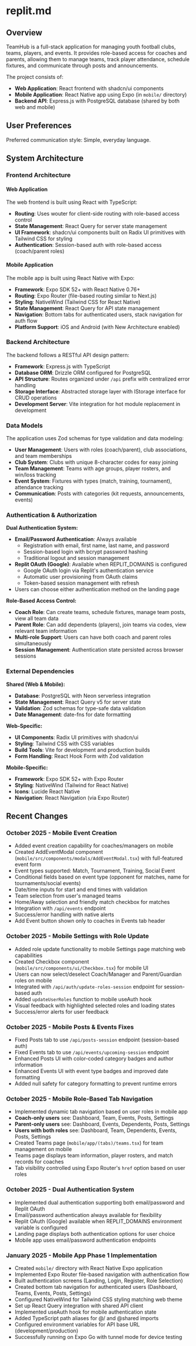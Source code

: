 # replit.md

## Overview

TeamHub is a full-stack application for managing youth football clubs, teams, players, and events. It provides role-based access for coaches and parents, allowing them to manage teams, track player attendance, schedule fixtures, and communicate through posts and announcements.

The project consists of:
- **Web Application**: React frontend with shadcn/ui components
- **Mobile Application**: React Native app using Expo (in `mobile/` directory)
- **Backend API**: Express.js with PostgreSQL database (shared by both web and mobile)

## User Preferences

Preferred communication style: Simple, everyday language.

## System Architecture

### Frontend Architecture

#### Web Application
The web frontend is built using React with TypeScript:

- **Routing**: Uses wouter for client-side routing with role-based access control
- **State Management**: React Query for server state management
- **UI Framework**: shadcn/ui components built on Radix UI primitives with Tailwind CSS for styling
- **Authentication**: Session-based auth with role-based access (coach/parent roles)

#### Mobile Application
The mobile app is built using React Native with Expo:

- **Framework**: Expo SDK 52+ with React Native 0.76+
- **Routing**: Expo Router (file-based routing similar to Next.js)
- **Styling**: NativeWind (Tailwind CSS for React Native)
- **State Management**: React Query for API state management
- **Navigation**: Bottom tabs for authenticated users, stack navigation for auth flow
- **Platform Support**: iOS and Android (with New Architecture enabled)

### Backend Architecture

The backend follows a RESTful API design pattern:

- **Framework**: Express.js with TypeScript
- **Database ORM**: Drizzle ORM configured for PostgreSQL
- **API Structure**: Routes organized under `/api` prefix with centralized error handling
- **Storage Interface**: Abstracted storage layer with IStorage interface for CRUD operations
- **Development Server**: Vite integration for hot module replacement in development

### Data Models

The application uses Zod schemas for type validation and data modeling:

- **User Management**: Users with roles (coach/parent), club associations, and team memberships
- **Club System**: Clubs with unique 8-character codes for easy joining
- **Team Management**: Teams with age groups, player rosters, and win/loss tracking
- **Event System**: Fixtures with types (match, training, tournament), attendance tracking
- **Communication**: Posts with categories (kit requests, announcements, events)

### Authentication & Authorization

**Dual Authentication System:**
- **Email/Password Authentication**: Always available
  - Registration with email, first name, last name, and password
  - Session-based login with bcrypt password hashing
  - Traditional logout and session management
- **Replit OAuth (Google)**: Available when REPLIT_DOMAINS is configured
  - Google OAuth login via Replit's authentication service
  - Automatic user provisioning from OAuth claims
  - Token-based session management with refresh
- Users can choose either authentication method on the landing page

**Role-Based Access Control:**
- **Coach Role**: Can create teams, schedule fixtures, manage team posts, view all team data
- **Parent Role**: Can add dependents (players), join teams via codes, view relevant team information
- **Multi-role Support**: Users can have both coach and parent roles simultaneously
- **Session Management**: Authentication state persisted across browser sessions

### External Dependencies

**Shared (Web & Mobile):**
- **Database**: PostgreSQL with Neon serverless integration
- **State Management**: React Query v5 for server state
- **Validation**: Zod schemas for type-safe data validation
- **Date Management**: date-fns for date formatting

**Web-Specific:**
- **UI Components**: Radix UI primitives with shadcn/ui
- **Styling**: Tailwind CSS with CSS variables
- **Build Tools**: Vite for development and production builds
- **Form Handling**: React Hook Form with Zod validation

**Mobile-Specific:**
- **Framework**: Expo SDK 52+ with Expo Router
- **Styling**: NativeWind (Tailwind for React Native)
- **Icons**: Lucide React Native
- **Navigation**: React Navigation (via Expo Router)

## Recent Changes

### October 2025 - Mobile Event Creation
- Added event creation capability for coaches/managers on mobile
- Created AddEventModal component (`mobile/src/components/modals/AddEventModal.tsx`) with full-featured event form
- Event types supported: Match, Tournament, Training, Social Event
- Conditional fields based on event type (opponent for matches, name for tournaments/social events)
- Date/time inputs for start and end times with validation
- Team selection from user's managed teams
- Home/Away selection and friendly match checkbox for matches
- Integration with `/api/events` endpoint
- Success/error handling with native alerts
- Add Event button shown only to coaches in Events tab header

### October 2025 - Mobile Settings with Role Update
- Added role update functionality to mobile Settings page matching web capabilities
- Created Checkbox component (`mobile/src/components/ui/Checkbox.tsx`) for mobile UI
- Users can now select/deselect Coach/Manager and Parent/Guardian roles on mobile
- Integrated with `/api/auth/update-roles-session` endpoint for session-based auth
- Added `updateUserRoles` function to mobile useAuth hook
- Visual feedback with highlighted selected roles and loading states
- Success/error alerts for user feedback

### October 2025 - Mobile Posts & Events Fixes
- Fixed Posts tab to use `/api/posts-session` endpoint (session-based auth)
- Fixed Events tab to use `/api/events/upcoming-session` endpoint
- Enhanced Posts UI with color-coded category badges and author information
- Enhanced Events UI with event type badges and improved date formatting
- Added null safety for category formatting to prevent runtime errors

### October 2025 - Mobile Role-Based Tab Navigation
- Implemented dynamic tab navigation based on user roles in mobile app
- **Coach-only users** see: Dashboard, Team, Events, Posts, Settings
- **Parent-only users** see: Dashboard, Events, Dependents, Posts, Settings
- **Users with both roles** see: Dashboard, Team, Dependents, Events, Posts, Settings
- Created Teams page (`mobile/app/(tabs)/teams.tsx`) for team management on mobile
- Teams page displays team information, player rosters, and match records for coaches
- Tab visibility controlled using Expo Router's `href` option based on user roles

### October 2025 - Dual Authentication System
- Implemented dual authentication supporting both email/password and Replit OAuth
- Email/password authentication always available for flexibility
- Replit OAuth (Google) available when REPLIT_DOMAINS environment variable is configured
- Landing page displays both authentication options for user choice
- Mobile app uses email/password authentication endpoints

### January 2025 - Mobile App Phase 1 Implementation
- Created `mobile/` directory with React Native Expo application
- Implemented Expo Router file-based navigation with authentication flow
- Built authentication screens (Landing, Login, Register, Role Selection)
- Created bottom tab navigation for authenticated users (Dashboard, Teams, Events, Posts, Settings)
- Configured NativeWind for Tailwind CSS styling matching web theme
- Set up React Query integration with shared API client
- Implemented useAuth hook for mobile authentication state
- Added TypeScript path aliases for @/ and @shared imports
- Configured environment variables for API base URL (development/production)
- Successfully running on Expo Go with tunnel mode for device testing